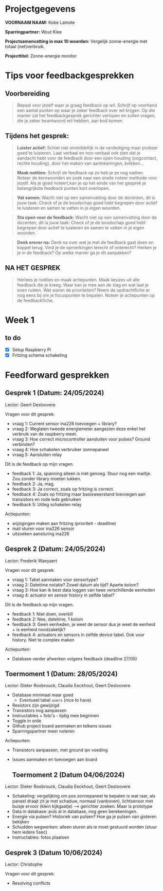 # Projectgegevens

**VOORNAAM NAAM:** Kobe Lamote

**Sparringpartner:** Wout Klee

**Projectsamenvatting in max 10 woorden:** Vergelijk zonne-energie met totaal (net)verbruik.

**Projecttitel:** Zonne-energie monitor

# Tips voor feedbackgesprekken

## Voorbereiding

> Bepaal voor jezelf waar je graag feedback op wil. Schrijf op voorhand een aantal punten op waar je zeker feedback over wil krijgen. Op die manier zal het feedbackgesprek gerichter verlopen en zullen vragen, die je zeker beantwoord wil hebben, aan bod komen.

## Tijdens het gesprek:

> **Luister actief:** Schiet niet onmiddellijk in de verdediging maar probeer goed te luisteren. Laat verbaal en non-verbaal ook zien dat je aandacht hebt voor de feedback door een open houding (oogcontact, rechte houding), door het maken van aantekeningen, knikken...

> **Maak notities:** Schrijf de feedback op zo heb je ze nog nadien. Noteer de kernwoorden en zoek naar een snelle noteer methode voor jezelf. Als je goed noteert,kan je op het einde van het gesprek je belangrijkste feedback punten kort overlopen.

> **Vat samen:** Wacht niet op een samenvatting door de docenten, dit is jouw taak: Check of je de boodschap goed hebt begrepen door actief te luisteren en samen te vatten in je eigen woorden.

> **Sta open voor de feedback:** Wacht niet op een samenvatting door de docenten, dit is jouw taak: Check of je de boodschap goed hebt begrepen door actief te luisteren en samen te vatten in je eigen woorden.`

> **Denk erover na:** Denk na over wat je met de feedback gaat doen en koppel terug. Vind je de opmerkingen terecht of onterecht? Herken je je in de feedback? Op welke manier ga je dit aanpakken?

## NA HET GESPREK

> Herlees je notities en maak actiepunten. Maak keuzes uit alle feedback die je kreeg: Waar kan je mee aan de slag en wat laat je even rusten. Wat waren de prioriteiten? Neem de opdrachtfiche er nog eens bij om je focuspunten te bepalen. Noteer je actiepunten op de feedbackfiche.

# Week 1
## to do
- [x] Setup Raspberry Pi
- [x] Fritzing schema schakeling

# Feedforward gesprekken

## Gesprek 1 (Datum: 24/05/2024)

Lector: Geert Desloovere

Vragen voor dit gesprek:

- vraag 1: Current sensor ina226 toevoegen + library?
- vraag 2: Weglaten tweede energiemeter aangezien deze enkel het verbruik van de raspberry meet.
- vraag 3: Hoe correct microcontroller aansluiten voor pulses? Ground verbinden?
- vraag 4: Hoe schakelen verbruiker zonnepaneel 
- vraag 5: Aansluiten relay

Dit is de feedback op mijn vragen.

- feedback 1: Ja, spanning alleen is niet genoeg. Stuur nog een mailtje. Zou zonder library moeten lukken.
- feedback 2: Ja, mag.
- feedback 3: Ja correct, zoals op fritzing is correct.
- feedback 4: Zoals op fritzing maar basisweerstand toevoegen aan transistors en rode leds gebruiken
- feedback 5: Uitleg schakelen relay

Actiepunten:
- wijzigingen maken aan fritzing (prioriteit - deadline)
- mail sturen voor ina226 sensor
- uitzoeken aansturing ina226


## Gesprek 2 (Datum: 24/05/2024)

Lector: Frederik Waeyaert

Vragen voor dit gesprek:

- vraag 1: Tabel aanmaken voor sensortype?
- vraag 2: Datetime notatie? Zowel datum als tijd? Aparte kolom?
- vraag 3: Hoe kan ik best data loggen van twee verschillende eenheden
- vraag 4: actuator en sensor history in zelfde tabel?

Dit is de feedback op mijn vragen.

- feedback 1: Niet doen, overkill
- feedback 2: Nee, datetime, 1 kolom
- feedback 3: Geen eenheden, je weet de sensor dus je weet de eenheid + is eenheid noodzakelijk?
- feedback 4: actuators en sensors in zelfde device tabel. Ook voor history. Niet te complex maken

Actiepunten:
- Database verder afwerken volgens feedback (deadline 27/05)

## Toermoment 1 (Datum: 28/05/2024)

Lector: Dieter Roobrouck, Claudia Eeckhout, Geert Desloovere

- Database minimaal maar goed
  - Eventueel tabel `users` (nice to have)
- Resistors zijn gewijzigd
- Transistors nog aanpassen
- Instructables + foto's - tijdig mee beginnen
- Toggle in orde
- Github project board aanmaken en telkens issues
- Sparringspartner meer noteren

Actiepunten:
- Transistors aanpassen, met ground ipv voeding
- Issues aanmaken en toevoegen aan board

  ## Toermoment 2 (Datum 04/06/2024)

Lector: Dieter Roobrouck, Claudia Eeckhout, Geert Desloovere

- Schakeling: vergelijking om pos zonnepaneel te bepalen is wat raar, als paneel draajt zit je met schaduw, normaal (vanboven), lichtsensor met buisje ervoor (klein kijkgaatje) --> gerichter zoeken. Maar is prototype
- Data in database: puls al in database, nog geen berekeningen.
- Energie via pulsen? Historiek van pulsen? Hoe ga je pulsen van gisteren bekijken
- Schudden wegwerken: alleen sturen als ie moet gestuurd worden (stuur hem iedere 5sec)
- Instructables: fotos plaatsen

## Gesprek 3 (Datum 10/06/2024)

Lector: Christophe

Vragen voor dit gesprek:
- Resolving conflicts
